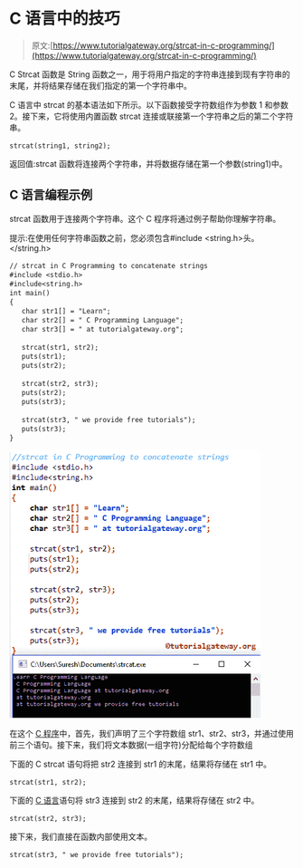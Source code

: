 # C 语言中的技巧

> 原文:[https://www.tutorialgateway.org/strcat-in-c-programming/](https://www.tutorialgateway.org/strcat-in-c-programming/)

C Strcat 函数是 String 函数之一，用于将用户指定的字符串连接到现有字符串的末尾，并将结果存储在我们指定的第一个字符串中。

C 语言中 strcat 的基本语法如下所示。以下函数接受字符数组作为参数 1 和参数 2。接下来，它将使用内置函数 strcat 连接或联接第一个字符串之后的第二个字符串。

```
strcat(string1, string2);
```

返回值:strcat 函数将连接两个字符串，并将数据存储在第一个参数(string1)中。

## C 语言编程示例

strcat 函数用于连接两个字符串。这个 C 程序将通过例子帮助你理解字符串。

提示:在使用任何字符串函数之前，您必须包含#include <string.h>头。</string.h>

```
// strcat in C Programming to concatenate strings  
#include <stdio.h> 
#include<string.h>
int main()
{
   char str1[] = "Learn";
   char str2[] = " C Programming Language";
   char str3[] = " at tutorialgateway.org";

   strcat(str1, str2);		
   puts(str1);
   puts(str2);

   strcat(str2, str3);
   puts(str2);
   puts(str3);	

   strcat(str3, " we provide free tutorials");
   puts(str3);
}
```

![strcat in C Programming 1](img/a75bd567831073877372d71e500d0d78.png)

在这个 [C 程序](https://www.tutorialgateway.org/c-programming-examples/)中，首先，我们声明了三个字符数组 str1、str2、str3，并通过使用前三个语句。接下来，我们将文本数据(一组字符)分配给每个字符数组

下面的 C strcat 语句将把 str2 连接到 str1 的末尾，结果将存储在 str1 中。

```
strcat(str1, str2);
```

下面的 [C 语言](https://www.tutorialgateway.org/c-programming/)语句将 str3 连接到 str2 的末尾，结果将存储在 str2 中。

```
strcat(str2, str3);
```

接下来，我们直接在函数内部使用文本。

```
strcat(str3, " we provide free tutorials");
```